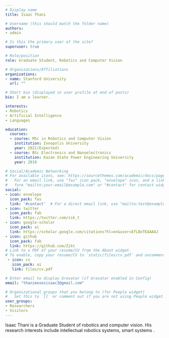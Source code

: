 ```yaml
---
# Display name
title: Isaac Thani

# Username (this should match the folder name)
authors:
- admin

# Is this the primary user of the site?
superuser: true

# Role/position
role: Graduate Student, Robotics and Computer Vision

# Organizations/Affiliations
organizations:
- name: Stanford University
  url: ""

# Short bio (displayed in user profile at end of posts)
bio: I am a learner.

interests:
- Robotics
- Artificial Intelligence
- Languages

education:
  courses:
  - course: MSc in Robotics and Computer Vision
    institution: Innopolis University
    year: 2021(Expected)
  - course: BSc Electronics and Nanoelectronics
    institution: Kazan State Power Engineering University
    year: 2019

# Social/Academic Networking
# For available icons, see: https://sourcethemes.com/academic/docs/page-builder/#icons
#   For an email link, use "fas" icon pack, "envelope" icon, and a link in the
#   form "mailto:your-email@example.com" or "#contact" for contact widget.
social:
- icon: envelope
  icon_pack: fas
  link: '#contact'  # For a direct email link, use "mailto:test@example.org".
- icon: twitter
  icon_pack: fab
  link: https://twitter.com/zik_t
- icon: google-scholar
  icon_pack: ai
  link: https://scholar.google.com/citations?hl=en&user=EfLBoTEAAAAJ
- icon: github
  icon_pack: fab
  link: https://github.com/Zikt
# Link to a PDF of your resume/CV from the About widget.
# To enable, copy your resume/CV to `static/files/cv.pdf` and uncomment the lines below.
 - icon: cv
   icon_pack: ai
   link: files/cv.pdf

# Enter email to display Gravatar (if Gravatar enabled in Config)
email: "thanimosesisaac3@gmail.com"

# Organizational groups that you belong to (for People widget)
#   Set this to `[]` or comment out if you are not using People widget.
user_groups:
- Researchers
- Visitors
---
```


Isaac Thani is a Graduate Student of robotics and computer vision. His research interests include intellectual robotics systems, smart systems .


